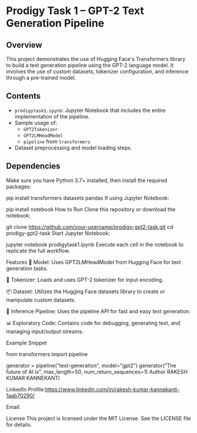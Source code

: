 # Prodigy Task 1 – GPT-2 Text Generation Pipeline

## Overview

This project demonstrates the use of Hugging Face's Transformers library to build a text generation pipeline using the GPT-2 language model. It involves the use of custom datasets, tokenizer configuration, and inference through a pre-trained model.

## Contents

- `prodigytask1.ipynb`: Jupyter Notebook that includes the entire implementation of the pipeline.
- Sample usage of:
  - `GPT2Tokenizer`
  - `GPT2LMHeadModel`
  - `pipeline` from `transformers`
- Dataset preprocessing and model loading steps.

## Dependencies

Make sure you have Python 3.7+ installed, then install the required packages:


pip install transformers datasets pandas
If using Jupyter Notebook:


pip install notebook
How to Run
Clone this repository or download the notebook:

git clone https://github.com/your-username/prodigy-gpt2-task.git
cd prodigy-gpt2-task
Start Jupyter Notebook:


jupyter notebook prodigytask1.ipynb
Execute each cell in the notebook to replicate the full workflow.

Features
🧠 Model: Uses GPT2LMHeadModel from Hugging Face for text generation tasks.

📝 Tokenizer: Loads and uses GPT-2 tokenizer for input encoding.

📦 Dataset: Utilizes the Hugging Face datasets library to create or manipulate custom datasets.

🔁 Inference Pipeline: Uses the pipeline API for fast and easy text generation.

📊 Exploratory Code: Contains code for debugging, generating text, and managing input/output streams.

Example Snippet

from transformers import pipeline

generator = pipeline("text-generation", model="gpt2")
generator("The future of AI is", max_length=50, num_return_sequences=1)
Author
RAKESH KUMAR KANNEKANTI

LinkedIn Profile:https://www.linkedin.com/in/rakesh-kumar-kannekanti-1aab70290/

Email: 

License
This project is licensed under the MIT License. See the LICENSE file for details.



